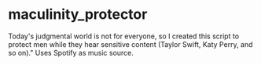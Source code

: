 # maculinity_protector
Today's judgmental world is not for everyone, so I created this script to protect men while they hear sensitive content (Taylor Swift, Katy Perry, and so on)." Uses Spotify as music source.
